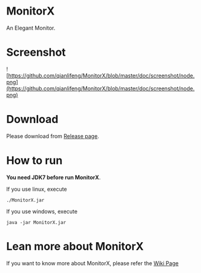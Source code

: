 # MonitorX
An Elegant Monitor.

# Screenshot

![https://github.com/qianlifeng/MonitorX/blob/master/doc/screenshot/node.png](https://github.com/qianlifeng/MonitorX/blob/master/doc/screenshot/node.png)

# Download

Please download from [Release page](https://github.com/qianlifeng/MonitorX/releases).

# How to run

**You need JDK7 before run MonitorX**.   

If you use linux, execute  
```
./MonitorX.jar
```  

If you use windows, execute  
```
java -jar MonitorX.jar
```

# Lean more about MonitorX

If you want to know more about MonitorX, please refer the [Wiki Page](https://github.com/qianlifeng/MonitorX/wiki)
